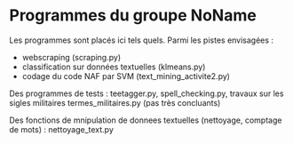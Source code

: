 <h1>Programmes du groupe NoName</h1>

Les programmes sont placés ici tels quels. Parmi les pistes envisagées :
 - webscraping (scraping.py)
 - classification sur données textuelles (klmeans.py)
 - codage du code NAF par SVM (text_mining_activite2.py)
 
Des programmes de tests : teetagger.py, spell_checking.py, travaux sur les sigles militaires termes_militaires.py (pas très concluants)

Des fonctions de mnipulation de donnees textuelles (nettoyage, comptage de mots) : nettoyage_text.py
